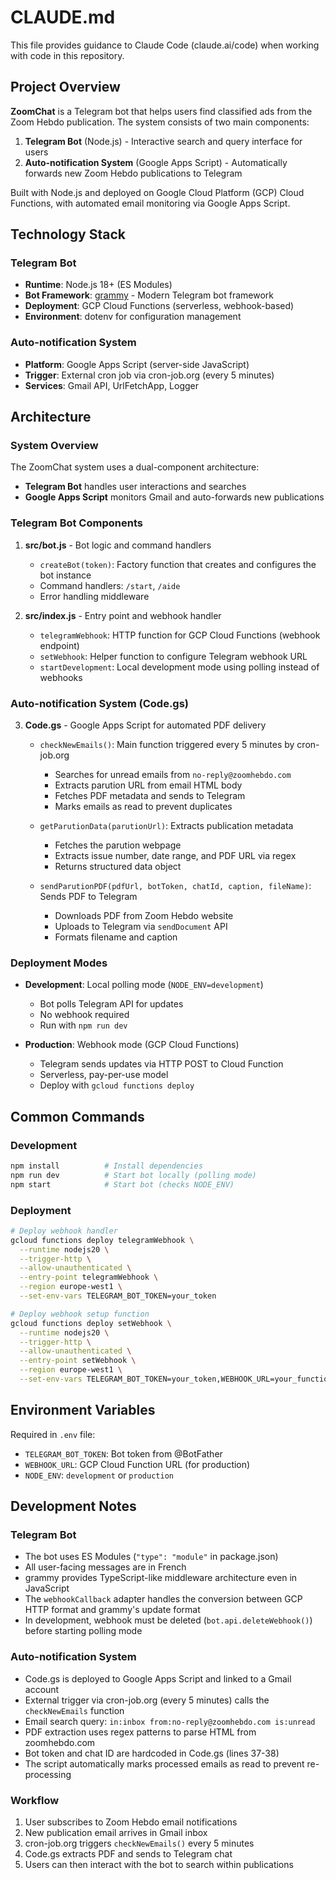 # CLAUDE.md

This file provides guidance to Claude Code (claude.ai/code) when working with code in this repository.

## Project Overview

**ZoomChat** is a Telegram bot that helps users find classified ads from the Zoom Hebdo publication. The system consists of two main components:

1. **Telegram Bot** (Node.js) - Interactive search and query interface for users
2. **Auto-notification System** (Google Apps Script) - Automatically forwards new Zoom Hebdo publications to Telegram

Built with Node.js and deployed on Google Cloud Platform (GCP) Cloud Functions, with automated email monitoring via Google Apps Script.

## Technology Stack

### Telegram Bot
- **Runtime**: Node.js 18+ (ES Modules)
- **Bot Framework**: [grammy](https://grammy.dev/) - Modern Telegram bot framework
- **Deployment**: GCP Cloud Functions (serverless, webhook-based)
- **Environment**: dotenv for configuration management

### Auto-notification System
- **Platform**: Google Apps Script (server-side JavaScript)
- **Trigger**: External cron job via cron-job.org (every 5 minutes)
- **Services**: Gmail API, UrlFetchApp, Logger

## Architecture

### System Overview

The ZoomChat system uses a dual-component architecture:
- **Telegram Bot** handles user interactions and searches
- **Google Apps Script** monitors Gmail and auto-forwards new publications

### Telegram Bot Components

1. **src/bot.js** - Bot logic and command handlers
   - `createBot(token)`: Factory function that creates and configures the bot instance
   - Command handlers: `/start`, `/aide`
   - Error handling middleware

2. **src/index.js** - Entry point and webhook handler
   - `telegramWebhook`: HTTP function for GCP Cloud Functions (webhook endpoint)
   - `setWebhook`: Helper function to configure Telegram webhook URL
   - `startDevelopment`: Local development mode using polling instead of webhooks

### Auto-notification System (Code.gs)

3. **Code.gs** - Google Apps Script for automated PDF delivery
   - `checkNewEmails()`: Main function triggered every 5 minutes by cron-job.org
     - Searches for unread emails from `no-reply@zoomhebdo.com`
     - Extracts parution URL from email HTML body
     - Fetches PDF metadata and sends to Telegram
     - Marks emails as read to prevent duplicates

   - `getParutionData(parutionUrl)`: Extracts publication metadata
     - Fetches the parution webpage
     - Extracts issue number, date range, and PDF URL via regex
     - Returns structured data object

   - `sendParutionPDF(pdfUrl, botToken, chatId, caption, fileName)`: Sends PDF to Telegram
     - Downloads PDF from Zoom Hebdo website
     - Uploads to Telegram via `sendDocument` API
     - Formats filename and caption

### Deployment Modes

- **Development**: Local polling mode (`NODE_ENV=development`)
  - Bot polls Telegram API for updates
  - No webhook required
  - Run with `npm run dev`

- **Production**: Webhook mode (GCP Cloud Functions)
  - Telegram sends updates via HTTP POST to Cloud Function
  - Serverless, pay-per-use model
  - Deploy with `gcloud functions deploy`

## Common Commands

### Development
```bash
npm install          # Install dependencies
npm run dev          # Start bot locally (polling mode)
npm start            # Start bot (checks NODE_ENV)
```

### Deployment
```bash
# Deploy webhook handler
gcloud functions deploy telegramWebhook \
  --runtime nodejs20 \
  --trigger-http \
  --allow-unauthenticated \
  --entry-point telegramWebhook \
  --region europe-west1 \
  --set-env-vars TELEGRAM_BOT_TOKEN=your_token

# Deploy webhook setup function
gcloud functions deploy setWebhook \
  --runtime nodejs20 \
  --trigger-http \
  --allow-unauthenticated \
  --entry-point setWebhook \
  --region europe-west1 \
  --set-env-vars TELEGRAM_BOT_TOKEN=your_token,WEBHOOK_URL=your_function_url
```

## Environment Variables

Required in `.env` file:
- `TELEGRAM_BOT_TOKEN`: Bot token from @BotFather
- `WEBHOOK_URL`: GCP Cloud Function URL (for production)
- `NODE_ENV`: `development` or `production`

## Development Notes

### Telegram Bot
- The bot uses ES Modules (`"type": "module"` in package.json)
- All user-facing messages are in French
- grammy provides TypeScript-like middleware architecture even in JavaScript
- The `webhookCallback` adapter handles the conversion between GCP HTTP format and grammy's update format
- In development, webhook must be deleted (`bot.api.deleteWebhook()`) before starting polling mode

### Auto-notification System
- Code.gs is deployed to Google Apps Script and linked to a Gmail account
- External trigger via cron-job.org (every 5 minutes) calls the `checkNewEmails` function
- Email search query: `in:inbox from:no-reply@zoomhebdo.com is:unread`
- PDF extraction uses regex patterns to parse HTML from zoomhebdo.com
- Bot token and chat ID are hardcoded in Code.gs (lines 37-38)
- The script automatically marks processed emails as read to prevent re-processing

### Workflow
1. User subscribes to Zoom Hebdo email notifications
2. New publication email arrives in Gmail inbox
3. cron-job.org triggers `checkNewEmails()` every 5 minutes
4. Code.gs extracts PDF and sends to Telegram chat
5. Users can then interact with the bot to search within publications
